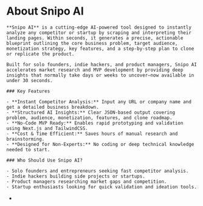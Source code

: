  # About Snipo AI
    
    **Snipo AI** is a cutting-edge AI-powered tool designed to instantly analyze any competitor or startup by scraping and interpreting their landing pages. Within seconds, it generates a precise, actionable blueprint outlining the core business problem, target audience, monetization strategy, key features, and a step-by-step plan to clone or replicate the product.
    
    Built for solo founders, indie hackers, and product managers, Snipo AI accelerates market research and MVP development by providing deep insights that normally take days or weeks to uncover—now available in under 30 seconds.
    
    ### Key Features
    
    - **Instant Competitor Analysis:** Input any URL or company name and get a detailed business breakdown.
    - **Structured AI Insights:** Clear JSON-based output covering problem, audience, monetization, features, and clone roadmap.
    - **No-Code MVP Ready:** Enables rapid prototyping and validation using Next.js and TailwindCSS.
    - **Cost & Time Efficient:** Saves hours of manual research and brainstorming.
    - **Designed for Non-Experts:** No coding or deep technical knowledge needed to start.
    
    ### Who Should Use Snipo AI?
    
    - Solo founders and entrepreneurs seeking fast competitor analysis.
    - Indie hackers building side projects or startups.
    - Product managers researching market gaps and competition.
    - Startup enthusiasts looking for quick validation and ideation tools.
-
